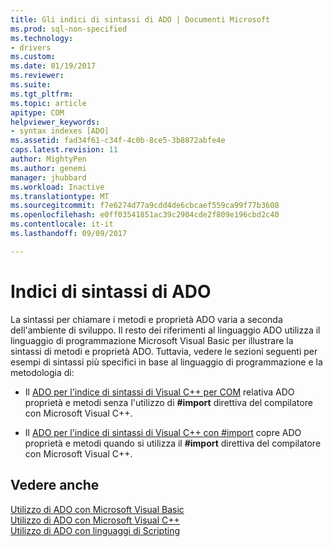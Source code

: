 ```yaml
---
title: Gli indici di sintassi di ADO | Documenti Microsoft
ms.prod: sql-non-specified
ms.technology:
- drivers
ms.custom: 
ms.date: 01/19/2017
ms.reviewer: 
ms.suite: 
ms.tgt_pltfrm: 
ms.topic: article
apitype: COM
helpviewer_keywords:
- syntax indexes [ADO]
ms.assetid: fad34f61-c34f-4c0b-8ce5-3b8872abfe4e
caps.latest.revision: 11
author: MightyPen
ms.author: genemi
manager: jhubbard
ms.workload: Inactive
ms.translationtype: MT
ms.sourcegitcommit: f7e6274d77a9cdd4de6cbcaef559ca99f77b3608
ms.openlocfilehash: e0ff03541851ac39c2904cde2f809e196cbd2c40
ms.contentlocale: it-it
ms.lasthandoff: 09/09/2017

---
```

# <a name="ado-syntax-indexes"></a>Indici di sintassi di ADO
La sintassi per chiamare i metodi e proprietà ADO varia a seconda dell'ambiente di sviluppo. Il resto dei riferimenti al linguaggio ADO utilizza il linguaggio di programmazione Microsoft Visual Basic per illustrare la sintassi di metodi e proprietà ADO. Tuttavia, vedere le sezioni seguenti per esempi di sintassi più specifici in base al linguaggio di programmazione e la metodologia di:  
  
-   Il [ADO per l'indice di sintassi di Visual C++ per COM](../../../ado/reference/ado-api/ado-for-visual-c-syntax-index-for-com.md) relativa ADO proprietà e metodi senza l'utilizzo di **#import** direttiva del compilatore con Microsoft Visual C++.  
  
-   Il [ADO per l'indice di sintassi di Visual C++ con #import](../../../ado/reference/ado-api/ado-for-visual-c-syntax-index-with-sharpimport.md) copre ADO proprietà e metodi quando si utilizza il **#import** direttiva del compilatore con Microsoft Visual C++.  
  
## <a name="see-also"></a>Vedere anche  
 [Utilizzo di ADO con Microsoft Visual Basic](../../../ado/guide/appendixes/using-ado-with-microsoft-visual-basic.md)   
 [Utilizzo di ADO con Microsoft Visual C++](../../../ado/guide/appendixes/using-ado-with-microsoft-visual-c.md)   
 [Utilizzo di ADO con linguaggi di Scripting](../../../ado/guide/appendixes/using-ado-with-scripting-languages.md)

